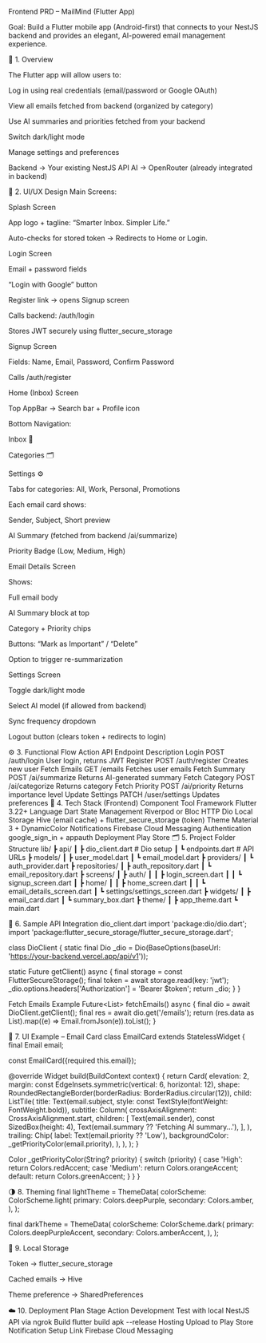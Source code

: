 Frontend PRD – MailMind (Flutter App)

Goal: Build a Flutter mobile app (Android-first) that connects to your NestJS backend and provides an elegant, AI-powered email management experience.

🧩 1. Overview

The Flutter app will allow users to:

Log in using real credentials (email/password or Google OAuth)

View all emails fetched from backend (organized by category)

Use AI summaries and priorities fetched from your backend

Switch dark/light mode

Manage settings and preferences

Backend → Your existing NestJS API
AI → OpenRouter (already integrated in backend)

🎨 2. UI/UX Design
Main Screens:

Splash Screen

App logo + tagline: “Smarter Inbox. Simpler Life.”

Auto-checks for stored token → Redirects to Home or Login.

Login Screen

Email + password fields

“Login with Google” button

Register link → opens Signup screen

Calls backend: /auth/login

Stores JWT securely using flutter_secure_storage

Signup Screen

Fields: Name, Email, Password, Confirm Password

Calls /auth/register

Home (Inbox) Screen

Top AppBar → Search bar + Profile icon

Bottom Navigation:

Inbox 📨

Categories 🗂️

Settings ⚙️

Tabs for categories: All, Work, Personal, Promotions

Each email card shows:

Sender, Subject, Short preview

AI Summary (fetched from backend /ai/summarize)

Priority Badge (Low, Medium, High)

Email Details Screen

Shows:

Full email body

AI Summary block at top

Category + Priority chips

Buttons: “Mark as Important” / “Delete”

Option to trigger re-summarization

Settings Screen

Toggle dark/light mode

Select AI model (if allowed from backend)

Sync frequency dropdown

Logout button (clears token + redirects to login)

⚙️ 3. Functional Flow
Action	API Endpoint	Description
Login	POST /auth/login	User login, returns JWT
Register	POST /auth/register	Creates new user
Fetch Emails	GET /emails	Fetches user emails
Fetch Summary	POST /ai/summarize	Returns AI-generated summary
Fetch Category	POST /ai/categorize	Returns category
Fetch Priority	POST /ai/priority	Returns importance level
Update Settings	PATCH /user/settings	Updates preferences
🧠 4. Tech Stack (Frontend)
Component	Tool
Framework	Flutter 3.22+
Language	Dart
State Management	Riverpod or Bloc
HTTP	Dio
Local Storage	Hive (email cache) + flutter_secure_storage (token)
Theme	Material 3 + DynamicColor
Notifications	Firebase Cloud Messaging
Authentication	google_sign_in + appauth
Deployment	Play Store
🗂️ 5. Project Folder Structure
lib/
 ┣ api/
 ┃ ┣ dio_client.dart          # Dio setup
 ┃ ┗ endpoints.dart           # API URLs
 ┣ models/
 ┃ ┣ user_model.dart
 ┃ ┗ email_model.dart
 ┣ providers/
 ┃ ┗ auth_provider.dart
 ┣ repositories/
 ┃ ┣ auth_repository.dart
 ┃ ┗ email_repository.dart
 ┣ screens/
 ┃ ┣ auth/
 ┃ ┃ ┣ login_screen.dart
 ┃ ┃ ┗ signup_screen.dart
 ┃ ┣ home/
 ┃ ┃ ┣ home_screen.dart
 ┃ ┃ ┗ email_details_screen.dart
 ┃ ┗ settings/settings_screen.dart
 ┣ widgets/
 ┃ ┣ email_card.dart
 ┃ ┗ summary_box.dart
 ┣ theme/
 ┃ ┣ app_theme.dart
 ┗ main.dart

🧩 6. Sample API Integration
dio_client.dart
import 'package:dio/dio.dart';
import 'package:flutter_secure_storage/flutter_secure_storage.dart';

class DioClient {
  static final Dio _dio = Dio(BaseOptions(baseUrl: 'https://your-backend.vercel.app/api/v1'));

  static Future<Dio> getClient() async {
    final storage = const FlutterSecureStorage();
    final token = await storage.read(key: 'jwt');
    _dio.options.headers['Authorization'] = 'Bearer $token';
    return _dio;
  }
}

Fetch Emails Example
Future<List<Email>> fetchEmails() async {
  final dio = await DioClient.getClient();
  final res = await dio.get('/emails');
  return (res.data as List).map((e) => Email.fromJson(e)).toList();
}

🎨 7. UI Example – Email Card
class EmailCard extends StatelessWidget {
  final Email email;

  const EmailCard({required this.email});

  @override
  Widget build(BuildContext context) {
    return Card(
      elevation: 2,
      margin: const EdgeInsets.symmetric(vertical: 6, horizontal: 12),
      shape: RoundedRectangleBorder(borderRadius: BorderRadius.circular(12)),
      child: ListTile(
        title: Text(email.subject, style: const TextStyle(fontWeight: FontWeight.bold)),
        subtitle: Column(
          crossAxisAlignment: CrossAxisAlignment.start,
          children: [
            Text(email.sender),
            const SizedBox(height: 4),
            Text(email.summary ?? 'Fetching AI summary...'),
          ],
        ),
        trailing: Chip(
          label: Text(email.priority ?? 'Low'),
          backgroundColor: _getPriorityColor(email.priority),
        ),
      ),
    );
  }

  Color _getPriorityColor(String? priority) {
    switch (priority) {
      case 'High':
        return Colors.redAccent;
      case 'Medium':
        return Colors.orangeAccent;
      default:
        return Colors.greenAccent;
    }
  }
}

🌗 8. Theming
final lightTheme = ThemeData(
  colorScheme: ColorScheme.light(
    primary: Colors.deepPurple,
    secondary: Colors.amber,
  ),
);

final darkTheme = ThemeData(
  colorScheme: ColorScheme.dark(
    primary: Colors.deepPurpleAccent,
    secondary: Colors.amberAccent,
  ),
);

🔐 9. Local Storage

Token → flutter_secure_storage

Cached emails → Hive

Theme preference → SharedPreferences

☁️ 10. Deployment Plan
Stage	Action
Development	Test with local NestJS API via ngrok
Build	flutter build apk --release
Hosting	Upload to Play Store
Notification Setup	Link Firebase Cloud Messaging